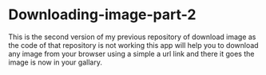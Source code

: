 # Downloading-image-part-2
This is the second version of my previous repository of download image as the code of that repository is not working this app will help you to download any image from your browser using a simple a url link and there it goes the image is now in your gallary.
